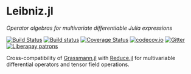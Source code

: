 # Leibniz.jl

*Operator algebras for multivariate differentiable Julia expressions*

[![Build Status](https://travis-ci.org/chakravala/Leibniz.jl.svg?branch=master)](https://travis-ci.org/chakravala/Leibniz.jl)
[![Build status](https://ci.appveyor.com/api/projects/status/xb03dyfvhni6vrj5?svg=true)](https://ci.appveyor.com/project/chakravala/leibniz-jl)
[![Coverage Status](https://coveralls.io/repos/chakravala/Leibniz.jl/badge.svg?branch=master&service=github)](https://coveralls.io/github/chakravala/Leibniz.jl?branch=master)
[![codecov.io](http://codecov.io/github/chakravala/Leibniz.jl/coverage.svg?branch=master)](http://codecov.io/github/chakravala/Leibniz.jl?branch=master)
[![Gitter](https://badges.gitter.im/Grassmann-jl/community.svg)](https://gitter.im/Grassmann-jl/community?utm_source=badge&utm_medium=badge&utm_campaign=pr-badge)
[![Liberapay patrons](https://img.shields.io/liberapay/patrons/chakravala.svg)](https://liberapay.com/chakravala)

Cross-compatibility of [Grassmann.jl](https://github.com/chakravala/Grassmann.jl) with [Reduce.jl](https://github.com/chakravala/Reduce.jl) for multivariable differential operators and tensor field operations.

